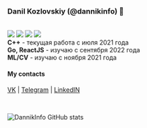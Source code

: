 ### Danil Kozlovskiy (@dannikinfo) 👋
</br>
<span>
<img src="https://img.shields.io/badge/-Go lang-003b6f?style=for-the-badge&logo=go"> 
<img src="https://img.shields.io/badge/-React-003b6f?style=for-the-badge&logo=react"> 
<img src="https://img.shields.io/badge/-C++-003b6f?style=for-the-badge&logo=cplusplus">
<img src="https://img.shields.io/badge/-ML/CV-003b6f?style=for-the-badge&logo=opencv">
</span>
</br>
<b>С++</b> - текущая работа с июля 2021 года</br>
<b>Go, ReactJS</b> - изучаю с сентября 2022 года</br>
<b>ML/CV</b> - изучаю с ноября 2021 года  

#### My contacts
<a href="//vk.com/dannikinfo">VK</a> | <a href="//t.me/dannikinfo">Telegram</a> | <a href="https://www.linkedin.com/in/данил-козловский-87550a20a/">LinkedIN</a>

</br>

![DannikInfo GitHub stats](https://github-readme-stats.vercel.app/api?username=dannikinfo&show_icons=true&theme=radical)
